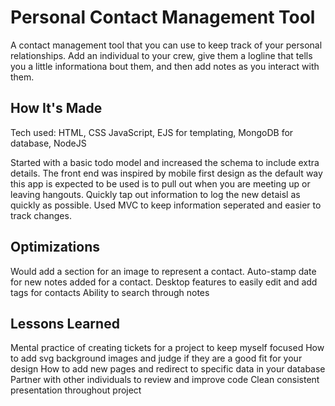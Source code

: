 # Personal Contact Management Tool
A contact management tool that you can use to keep track of your personal relationships. Add an individual to your crew, give them a logline that tells you a little informationa bout them, and then add notes as you interact with them.

## How It's Made
Tech used: HTML, CSS JavaScript, EJS for templating, MongoDB for database, NodeJS

Started with a basic todo model and increased the schema to include extra details. The front end was inspired by mobile first design as the default way this app is expected to be used is to pull out when you are meeting up or leaving hangouts. Quickly tap out information to log the new detaisl as quickly as possible. Used MVC to keep information seperated and easier to track changes. 

## Optimizations
Would add a section for an image to represent a contact. 
Auto-stamp date for new notes added for a contact. 
Desktop features to easily edit and add tags for contacts
Ability to search through notes

## Lessons Learned
Mental practice of creating tickets for a project to keep myself focused
How to add svg background images and judge if they are a good fit for your design
How to add new pages and redirect to specific data in your database
Partner with other individuals to review and improve code
Clean consistent presentation throughout project


